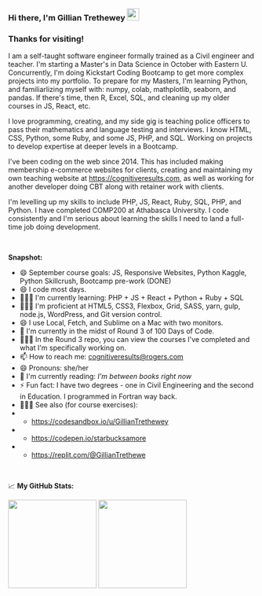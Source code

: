 ### Hi there, I'm Gillian Trethewey</a> <img src="https://media.giphy.com/media/hvRJCLFzcasrR4ia7z/giphy.gif" width="25px">



### Thanks for visiting! &nbsp; 

I am a self-taught software engineer formally trained as a Civil engineer and teacher. I'm starting a Master's in Data Science in October with Eastern U. Concurrently, I'm doing Kickstart Coding Bootcamp to get more complex projects into my portfolio. To prepare for my Masters, I'm learning Python, and familiarlizing myself with: numpy, colab, mathplotlib, seaborn, and pandas. If there's time, then R, Excel, SQL, and cleaning up my older courses in JS, React, etc.

I love programming, creating, and my side gig is teaching police officers to pass their mathematics and language testing and interviews. I know HTML, CSS, Python, some Ruby, and some JS, PHP, and SQL. Working on projects to develop expertise at deeper levels in a Bootcamp.

I've been coding on the web since 2014.  This has included making membership e-commerce websites for clients, creating and maintaining my own teaching website at https://cognitiveresults.com, as well as working for another developer doing CBT along with retainer work with clients. 

I'm levelling up my skills to include PHP, JS, React, Ruby, SQL, PHP, and Python. I have completed COMP200 at Athabasca University. I code consistently and I'm serious about learning the skills I need to land a full-time job doing development.
  
<br>

**Snapshot:**
- 😄 September course goals: JS, Responsive Websites, Python Kaggle, Python Skillcrush, Bootcamp pre-work (DONE)
- 😄 I code most days.
- 👨🏻‍💻 I'm currently learning: PHP + JS + React + Python + Ruby + SQL 
- 👨🏻‍💻 I'm proficient at HTML5, CSS3, Flexbox, Grid, SASS, yarn, gulp, node.js, WordPress, and Git version control. 
- 😄 I use Local, Fetch, and Sublime on a Mac with two monitors.
- 🔭 I'm currently in the midst of Round 3 of 100 Days of Code.
- 👨🏻‍💻 In the Round 3 repo, you can view the courses I've completed and what I'm specifically working on.
- 📫 How to reach me: cognitiveresults@rogers.com
- 😄 Pronouns: she/her
- :book: I'm currently reading: _I'm between books right now_
- ⚡ Fun fact: I have two degrees - one in Civil Engineering and the second in Education. I programmed in Fortran way back.
- 👨🏻‍💻 See also (for course exercises): 
- - https://codesandbox.io/u/GillianTrethewey
- - https://codepen.io/starbucksamore
- - https://replit.com/@GillianTrethewe
<br>

📈 **My GitHub Stats:**

<p>
  <img height="180em" src="https://github-readme-stats.vercel.app/api?username=GillianTrethewey&show_icons=true&hide_border=true&&count_private=true&include_all_commits=true" />
  <img height="180em" src="https://github-readme-stats.vercel.app/api/top-langs/?username=GillianTrethewey&exclude_repo=KNN-Image-Classification&show_icons=true&hide_border=true&layout=compact&langs_count=8"/>
</p>

